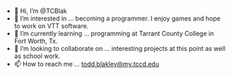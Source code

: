 - 👋 Hi, I’m @TCBlak 
- 👀 I’m interested in ... becoming a programmer. I enjoy games and hope to work on VTT software.
- 🌱 I’m currently learning ... programming at Tarrant County College in Fort Worth, Tx. 
- 💞️ I’m looking to collaborate on ... interesting projects at this point as well as school work.
- 📫 How to reach me ... todd.blakley@my.tccd.edu

<!---
TBlakley/TBlakley is a ✨ special ✨ repository because its `README.md` (this file) appears on your GitHub profile.
You can click the Preview link to take a look at your changes.
--->

